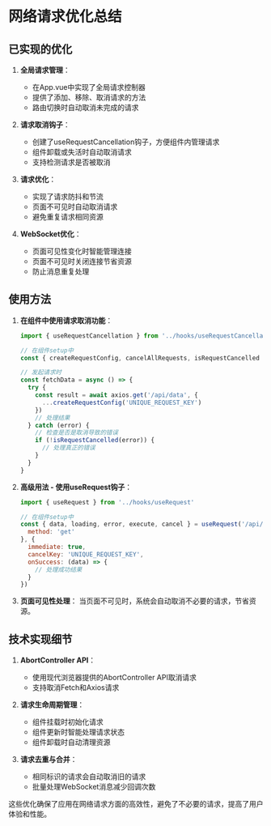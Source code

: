 # 网络请求优化总结

## 已实现的优化

1. **全局请求管理**：
   - 在App.vue中实现了全局请求控制器
   - 提供了添加、移除、取消请求的方法
   - 路由切换时自动取消未完成的请求

2. **请求取消钩子**：
   - 创建了useRequestCancellation钩子，方便组件内管理请求
   - 组件卸载或失活时自动取消请求
   - 支持检测请求是否被取消

3. **请求优化**：
   - 实现了请求防抖和节流
   - 页面不可见时自动取消请求
   - 避免重复请求相同资源

4. **WebSocket优化**：
   - 页面可见性变化时智能管理连接
   - 页面不可见时关闭连接节省资源
   - 防止消息重复处理

## 使用方法

1. **在组件中使用请求取消功能**：
   ```js
   import { useRequestCancellation } from '../hooks/useRequestCancellation'
   
   // 在组件setup中
   const { createRequestConfig, cancelAllRequests, isRequestCancelled } = useRequestCancellation()
   
   // 发起请求时
   const fetchData = async () => {
     try {
       const result = await axios.get('/api/data', {
         ...createRequestConfig('UNIQUE_REQUEST_KEY')
       })
       // 处理结果
     } catch (error) {
       // 检查是否是取消导致的错误
       if (!isRequestCancelled(error)) {
         // 处理真正的错误
       }
     }
   }
   ```

2. **高级用法 - 使用useRequest钩子**：
   ```js
   import { useRequest } from '../hooks/useRequest'
   
   // 在组件setup中
   const { data, loading, error, execute, cancel } = useRequest('/api/data', {
     method: 'get'
   }, {
     immediate: true,
     cancelKey: 'UNIQUE_REQUEST_KEY',
     onSuccess: (data) => {
       // 处理成功结果
     }
   })
   ```

3. **页面可见性处理**：
   当页面不可见时，系统会自动取消不必要的请求，节省资源。

## 技术实现细节

1. **AbortController API**：
   - 使用现代浏览器提供的AbortController API取消请求
   - 支持取消Fetch和Axios请求

2. **请求生命周期管理**：
   - 组件挂载时初始化请求
   - 组件更新时智能处理请求状态
   - 组件卸载时自动清理资源

3. **请求去重与合并**：
   - 相同标识的请求会自动取消旧的请求
   - 批量处理WebSocket消息减少回调次数

这些优化确保了应用在网络请求方面的高效性，避免了不必要的请求，提高了用户体验和性能。 
